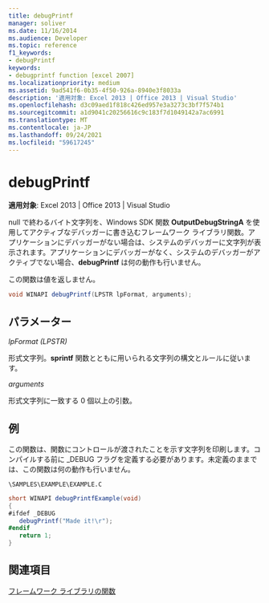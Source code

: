 ```yaml
---
title: debugPrintf
manager: soliver
ms.date: 11/16/2014
ms.audience: Developer
ms.topic: reference
f1_keywords:
- debugPrintf
keywords:
- debugprintf function [excel 2007]
ms.localizationpriority: medium
ms.assetid: 9ad541f6-0b35-4f50-926a-8940e3f8033a
description: '適用対象: Excel 2013 | Office 2013 | Visual Studio'
ms.openlocfilehash: d3c09aed1f818c426ed957e3a3273c3bf7f574b1
ms.sourcegitcommit: a1d9041c20256616c9c183f7d1049142a7ac6991
ms.translationtype: MT
ms.contentlocale: ja-JP
ms.lasthandoff: 09/24/2021
ms.locfileid: "59617245"
---
```

# <a name="debugprintf"></a>debugPrintf

**適用対象**: Excel 2013 | Office 2013 | Visual Studio 
  
null で終わるバイト文字列を、Windows SDK 関数 **OutputDebugStringA** を使用してアクティブなデバッガーに書き込むフレームワーク ライブラリ関数。アプリケーションにデバッガーがない場合は、システムのデバッガーに文字列が表示されます。アプリケーションにデバッガーがなく、システムのデバッガーがアクティブでない場合、**debugPrintf** は何の動作も行いません。 
  
この関数は値を返しません。
  
```cs
void WINAPI debugPrintf(LPSTR lpFormat, arguments);
```

## <a name="parameters"></a>パラメーター

 _lpFormat (LPSTR)_
  
形式文字列。**sprintf** 関数とともに用いられる文字列の構文とルールに従います。 
  
 _arguments_
  
形式文字列に一致する 0 個以上の引数。
  
## <a name="example"></a>例

この関数は、関数にコントロールが渡されたことを示す文字列を印刷します。コンパイルする前に _DEBUG フラグを定義する必要があります。未定義のままでは、この関数は何の動作も行いません。
  
 `\SAMPLES\EXAMPLE\EXAMPLE.C`
  
```cs
short WINAPI debugPrintfExample(void)
{
#ifdef _DEBUG
   debugPrintf("Made it!\r");
#endif
   return 1;
}

```

## <a name="see-also"></a>関連項目



[フレームワーク ライブラリの関数](functions-in-the-framework-library.md)

